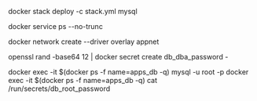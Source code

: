 docker stack deploy -c stack.yml mysql

docker service ps --no-trunc <ID>

docker network create --driver overlay appnet

openssl rand -base64 12 | docker secret create db_dba_password -

docker exec -it $(docker ps -f name=apps_db -q) mysql -u root -p
docker exec -it $(docker ps -f name=apps_db -q) cat /run/secrets/db_root_password